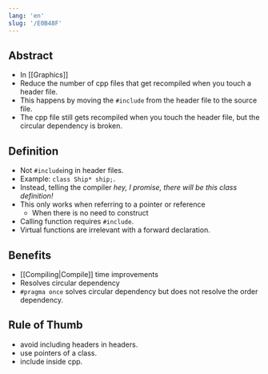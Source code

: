 ```yaml
---
lang: 'en'
slug: '/E0B48F'
---
```


## Abstract

- In [[Graphics]]
- Reduce the number of cpp files that get recompiled when you touch a header file.
- This happens by moving the `#include` from the header file to the source file.
- The cpp file still gets recompiled when you touch the header file, but the circular dependency is broken.

## Definition

- Not `#include`ing in header files.
- Example: `class Ship* ship;`.
- Instead, telling the compiler _hey, I promise, there will be this class definition!_
- This only works when referring to a pointer or reference
  - When there is no need to construct
- Calling function requires `#include`.
- Virtual functions are irrelevant with a forward declaration.

## Benefits

- [[Compiling|Compile]] time improvements
- Resolves circular dependency
- `#pragma once` solves circular dependency but does not resolve the order dependency.

## Rule of Thumb

- avoid including headers in headers.
- use pointers of a class.
- include inside cpp.
